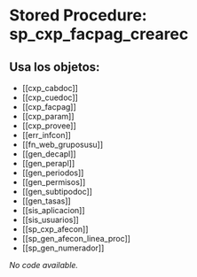 # Stored Procedure: sp_cxp_facpag_crearec

## Usa los objetos:
- [[cxp_cabdoc]]
- [[cxp_cuedoc]]
- [[cxp_facpag]]
- [[cxp_param]]
- [[cxp_provee]]
- [[err_infcon]]
- [[fn_web_gruposusu]]
- [[gen_decapl]]
- [[gen_perapl]]
- [[gen_periodos]]
- [[gen_permisos]]
- [[gen_subtipodoc]]
- [[gen_tasas]]
- [[sis_aplicacion]]
- [[sis_usuarios]]
- [[sp_cxp_afecon]]
- [[sp_gen_afecon_linea_proc]]
- [[sp_gen_numerador]]

*No code available.*

